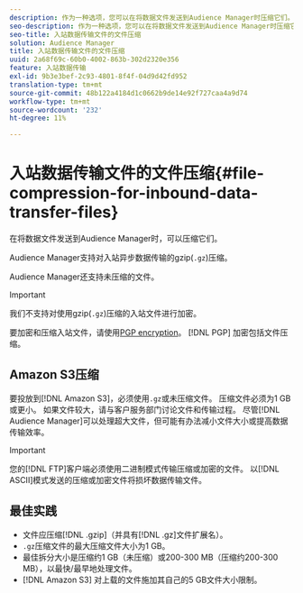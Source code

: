 ```yaml
---
description: 作为一种选项，您可以在将数据文件发送到Audience Manager时压缩它们。
seo-description: 作为一种选项，您可以在将数据文件发送到Audience Manager时压缩它们。
seo-title: 入站数据传输文件的文件压缩
solution: Audience Manager
title: 入站数据传输文件的文件压缩
uuid: 2a68f69c-60b0-4002-863b-302d2320e356
feature: 入站数据传输
exl-id: 9b3e3bef-2c93-4801-8f4f-04d9d42fd952
translation-type: tm+mt
source-git-commit: 48b122a4184d1c0662b9de14e92f727caa4a9d74
workflow-type: tm+mt
source-wordcount: '232'
ht-degree: 11%

---
```


# 入站数据传输文件的文件压缩{#file-compression-for-inbound-data-transfer-files}

在将数据文件发送到Audience Manager时，可以压缩它们。

<!-- inbound-file-compression.xml -->

Audience Manager支持对入站异步数据传输的gzip(`.gz`)压缩。

Audience Manager还支持未压缩的文件。

>[!IMPORTANT]
>
>我们不支持对使用gzip(`.gz`)压缩的入站文件进行加密。
>
>要加密和压缩入站文件，请使用[PGP encryption](../../../integration/sending-audience-data/batch-data-transfer-explained/inbound-file-encryption.md)。 [!DNL PGP] 加密包括文件压缩。

## Amazon S3压缩

要投放到[!DNL Amazon S3]，必须使用`.gz`或未压缩文件。 压缩文件必须为1 GB或更小。 如果文件较大，请与客户服务部门讨论文件和传输过程。 尽管[!DNL Audience Manager]可以处理超大文件，但可能有办法减小文件大小或提高数据传输效率。

>[!IMPORTANT]
>
>您的[!DNL FTP]客户端必须使用二进制模式传输压缩或加密的文件。 以[!DNL ASCII]模式发送的压缩或加密文件将损坏数据传输文件。

## 最佳实践

* 文件应压缩[!DNL .gzip]（并具有[!DNL .gz]文件扩展名）。
* `.gz`压缩文件的最大压缩文件大小为1 GB。
* 最佳拆分大小是压缩约1 GB（未压缩）或200-300 MB（压缩约200-300 MB），以最快/最早地处理文件。
* [!DNL Amazon S3] 对上载的文件施加其自己的5 GB文件大小限制。
